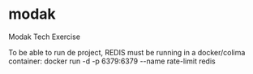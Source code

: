 # modak
Modak Tech Exercise

To be able to run de project, REDIS must be running in a docker/colima container:
docker run -d -p 6379:6379 --name rate-limit redis

